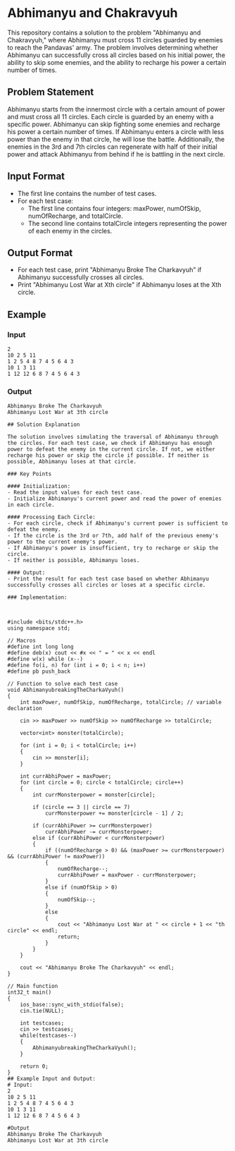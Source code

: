# Abhimanyu and Chakravyuh

This repository contains a solution to the problem "Abhimanyu and Chakravyuh," where Abhimanyu must cross 11 circles guarded by enemies to reach the Pandavas' army. The problem involves determining whether Abhimanyu can successfully cross all circles based on his initial power, the ability to skip some enemies, and the ability to recharge his power a certain number of times.

## Problem Statement

Abhimanyu starts from the innermost circle with a certain amount of power and must cross all 11 circles. Each circle is guarded by an enemy with a specific power. Abhimanyu can skip fighting some enemies and recharge his power a certain number of times. If Abhimanyu enters a circle with less power than the enemy in that circle, he will lose the battle. Additionally, the enemies in the 3rd and 7th circles can regenerate with half of their initial power and attack Abhimanyu from behind if he is battling in the next circle.

## Input Format

- The first line contains the number of test cases.
- For each test case:
  - The first line contains four integers: maxPower, numOfSkip, numOfRecharge, and totalCircle.
  - The second line contains totalCircle integers representing the power of each enemy in the circles.

## Output Format

- For each test case, print "Abhimanyu Broke The Charkavyuh" if Abhimanyu successfully crosses all circles.
- Print "Abhimanyu Lost War at Xth circle" if Abhimanyu loses at the Xth circle.


## Example

### Input
```
2
10 2 5 11
1 2 5 4 8 7 4 5 6 4 3
10 1 3 11
1 12 12 6 8 7 4 5 6 4 3
```

### Output
```
Abhimanyu Broke The Charkavyuh
Abhimanyu Lost War at 3th circle

## Solution Explanation

The solution involves simulating the traversal of Abhimanyu through the circles. For each test case, we check if Abhimanyu has enough power to defeat the enemy in the current circle. If not, we either recharge his power or skip the circle if possible. If neither is possible, Abhimanyu loses at that circle.

### Key Points

#### Initialization:
- Read the input values for each test case.
- Initialize Abhimanyu's current power and read the power of enemies in each circle.

#### Processing Each Circle:
- For each circle, check if Abhimanyu's current power is sufficient to defeat the enemy.
- If the circle is the 3rd or 7th, add half of the previous enemy's power to the current enemy's power.
- If Abhimanyu's power is insufficient, try to recharge or skip the circle.
- If neither is possible, Abhimanyu loses.

#### Output:
- Print the result for each test case based on whether Abhimanyu successfully crosses all circles or loses at a specific circle.

### Implementation:



#include <bits/stdc++.h>
using namespace std;

// Macros
#define int long long
#define deb(x) cout << #x << " = " << x << endl
#define w(x) while (x--)
#define fo(i, n) for (int i = 0; i < n; i++)
#define pb push_back

// Function to solve each test case
void AbhimanyubreakingTheCharkaVyuh()
{
    int maxPower, numOfSkip, numOfRecharge, totalCircle; // variable declaration

    cin >> maxPower >> numOfSkip >> numOfRecharge >> totalCircle;

    vector<int> monster(totalCircle);

    for (int i = 0; i < totalCircle; i++)
    {
        cin >> monster[i];
    }

    int currAbhiPower = maxPower;
    for (int circle = 0; circle < totalCircle; circle++)
    {
        int currMonsterpower = monster[circle];

        if (circle == 3 || circle == 7)
            currMonsterpower += monster[circle - 1] / 2;

        if (currAbhiPower >= currMonsterpower)
            currAbhiPower -= currMonsterpower;
        else if (currAbhiPower < currMonsterpower)
        {
            if ((numOfRecharge > 0) && (maxPower >= currMonsterpower) && (currAbhiPower != maxPower))
            {
                numOfRecharge--;
                currAbhiPower = maxPower - currMonsterpower;
            }
            else if (numOfSkip > 0)
            {
                numOfSkip--;
            }
            else
            {
                cout << "Abhimanyu Lost War at " << circle + 1 << "th circle" << endl;
                return;
            }
        }
    }

    cout << "Abhimanyu Broke The Charkavyuh" << endl;
}

// Main function
int32_t main()
{
    ios_base::sync_with_stdio(false);
    cin.tie(NULL);

    int testcases;
    cin >> testcases;
    while(testcases--)
    {
        AbhimanyubreakingTheCharkaVyuh();
    }

    return 0;
}
## Example Input and Output:
# Input:
2
10 2 5 11
1 2 5 4 8 7 4 5 6 4 3 
10 1 3 11
1 12 12 6 8 7 4 5 6 4 3 

#Output
Abhimanyu Broke The Charkavyuh
Abhimanyu Lost War at 3th circle

